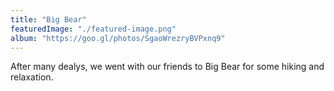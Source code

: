 ```yaml
---
title: "Big Bear"
featuredImage: "./featured-image.png"
album: "https://goo.gl/photos/SgaoWrezryBVPxnq9"
---
```

After many dealys, we went with our friends to Big Bear for some hiking and relaxation.
